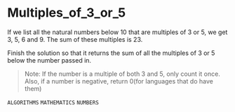 # Multiples_of_3_or_5
If we list all the natural numbers below 10 that are multiples of 3 or 5, we get 3, 5, 6 and 9. The sum of these multiples is 23.

Finish the solution so that it returns the sum of all the multiples of 3 or 5 below the number passed in.

>Note: If the number is a multiple of both 3 and 5, only count it once. Also, if a number is negative, return 0(for languages that do have them)

`ALGORITHMS` `MATHEMATICS` `NUMBERS`